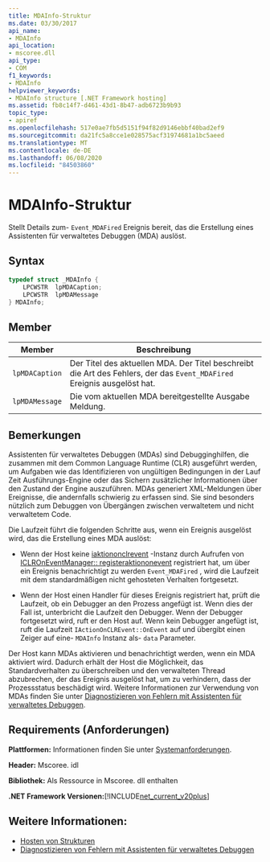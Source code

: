 ```yaml
---
title: MDAInfo-Struktur
ms.date: 03/30/2017
api_name:
- MDAInfo
api_location:
- mscoree.dll
api_type:
- COM
f1_keywords:
- MDAInfo
helpviewer_keywords:
- MDAInfo structure [.NET Framework hosting]
ms.assetid: fb8c14f7-d461-43d1-8b47-adb6723b9b93
topic_type:
- apiref
ms.openlocfilehash: 517e0ae7fb5d5151f94f82d9146ebbf40bad2ef9
ms.sourcegitcommit: da21fc5a8cce1e028575acf31974681a1bc5aeed
ms.translationtype: MT
ms.contentlocale: de-DE
ms.lasthandoff: 06/08/2020
ms.locfileid: "84503860"
---
```

# <a name="mdainfo-structure"></a>MDAInfo-Struktur
Stellt Details zum- `Event_MDAFired` Ereignis bereit, das die Erstellung eines Assistenten für verwaltetes Debuggen (MDA) auslöst.  
  
## <a name="syntax"></a>Syntax  
  
```cpp  
typedef struct _MDAInfo {  
    LPCWSTR  lpMDACaption;  
    LPCWSTR  lpMDAMessage  
} MDAInfo;  
```  
  
## <a name="members"></a>Member  
  
|Member|Beschreibung|  
|------------|-----------------|  
|`lpMDACaption`|Der Titel des aktuellen MDA. Der Titel beschreibt die Art des Fehlers, der das `Event_MDAFired` Ereignis ausgelöst hat.|  
|`lpMDAMessage`|Die vom aktuellen MDA bereitgestellte Ausgabe Meldung.|  
  
## <a name="remarks"></a>Bemerkungen  
 Assistenten für verwaltetes Debuggen (MDAs) sind Debugginghilfen, die zusammen mit dem Common Language Runtime (CLR) ausgeführt werden, um Aufgaben wie das Identifizieren von ungültigen Bedingungen in der Lauf Zeit Ausführungs-Engine oder das Sichern zusätzlicher Informationen über den Zustand der Engine auszuführen. MDAs generiert XML-Meldungen über Ereignisse, die andernfalls schwierig zu erfassen sind. Sie sind besonders nützlich zum Debuggen von Übergängen zwischen verwaltetem und nicht verwaltetem Code.  
  
 Die Laufzeit führt die folgenden Schritte aus, wenn ein Ereignis ausgelöst wird, das die Erstellung eines MDA auslöst:  
  
- Wenn der Host keine [iaktiononclrevent](iactiononclrevent-interface.md) -Instanz durch Aufrufen von [ICLROnEventManager:: registeraktiononevent](iclroneventmanager-registeractiononevent-method.md) registriert hat, um über ein Ereignis benachrichtigt zu werden `Event_MDAFired` , wird die Laufzeit mit dem standardmäßigen nicht gehosteten Verhalten fortgesetzt.  
  
- Wenn der Host einen Handler für dieses Ereignis registriert hat, prüft die Laufzeit, ob ein Debugger an den Prozess angefügt ist. Wenn dies der Fall ist, unterbricht die Laufzeit den Debugger. Wenn der Debugger fortgesetzt wird, ruft er den Host auf. Wenn kein Debugger angefügt ist, ruft die Laufzeit `IActionOnCLREvent::OnEvent` auf und übergibt einen Zeiger auf eine- `MDAInfo` Instanz als- `data` Parameter.  
  
 Der Host kann MDAs aktivieren und benachrichtigt werden, wenn ein MDA aktiviert wird. Dadurch erhält der Host die Möglichkeit, das Standardverhalten zu überschreiben und den verwalteten Thread abzubrechen, der das Ereignis ausgelöst hat, um zu verhindern, dass der Prozessstatus beschädigt wird. Weitere Informationen zur Verwendung von MDAs finden Sie unter [Diagnostizieren von Fehlern mit Assistenten für verwaltetes Debuggen](../../debug-trace-profile/diagnosing-errors-with-managed-debugging-assistants.md).  
  
## <a name="requirements"></a>Requirements (Anforderungen)  
 **Plattformen:** Informationen finden Sie unter [Systemanforderungen](../../get-started/system-requirements.md).  
  
 **Header:** Mscoree. idl  
  
 **Bibliothek:** Als Ressource in Mscoree. dll enthalten  
  
 **.NET Framework Versionen:**[!INCLUDE[net_current_v20plus](../../../../includes/net-current-v20plus-md.md)]  
  
## <a name="see-also"></a>Weitere Informationen:

- [Hosten von Strukturen](hosting-structures.md)
- [Diagnostizieren von Fehlern mit Assistenten für verwaltetes Debuggen](../../debug-trace-profile/diagnosing-errors-with-managed-debugging-assistants.md)
